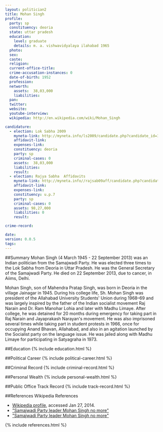 ```yaml
---
layout: politician2
title: Mohan Singh
profile: 
  party: sp
  constituency: deoria
  state: uttar pradesh
  education: 
    level: graduate
    details: m. a. vishwavidyalaya ilahabad 1965
  photo: 
  sex: 
  caste: 
  religion: 
  current-office-title: 
  crime-accusation-instances: 0
  date-of-birth: 1952
  profession: 
  networth: 
    assets:  38,03,000
    liabilities: 
  pan: 
  twitter: 
  website: 
  youtube-interview: 
  wikipedia: http://en.wikipedia.com/wiki/Mohan_Singh

candidature: 
  - election: Lok Sabha 2009
    myneta-link: http://myneta.info/ls2009/candidate.php?candidate_id=1856
    affidavit-link: 
    expenses-link: 
    constituency: deoria 
    party: sp
    criminal-cases: 0
    assets:  38,03,000
    liabilities: 
    result:  
  - election: Rajya Sabha  Affidavits
    myneta-link: http://myneta.info//rajsab09aff/candidate.php?candidate_id=285
    affidavit-link: 
    expenses-link: 
    constituency: u.p.7 
    party: sp
    criminal-cases: 0
    assets: 98,27,000
    liabilities: 0
    result:  

crime-record: 

date: 
version: 0.0.5
tags: 
---
```

##Summary
Mohan Singh (4 March 1945 - 22 September 2013) was an Indian politician from the Samajwadi Party. He was elected three times to the Lok Sabha from Deoria in Uttar Pradesh. He was the General Secretary of the Samajwadi Party. He died on 22 September 2013, due to cancer, in Aiims, Delhi.

Mohan Singh, son of Mahendra Pratap Singh, was born in Deoria in the village Jainagar in 1945. During his college life, Sh. Mohan Singh was president of the Allahabad University Students' Union during 1968–69 and was largely inspired by the father of the Indian socialist movement Raj Narain and Dr. Ram Manohar Lohia and later with Madhu Limaye. After college, he was detained for 20 months during emergency for taking part in Raj Narain and Jayaprakash Narayan's movement. He was also imprisoned several times while taking part in student protests in 1966, once for occupying Anand Bhavan, Allahabad, and also in an agitation launched by the Socialist party on the language issue. He was jailed along with Madhu Limaye for participating in Satyagraha in 1973.


##Education
{% include education.html %}


##Political Career
{% include political-career.html %}


##Criminal Record
{% include criminal-record.html %}


##Personal Wealth
{% include personal-wealth.html %}


##Public Office Track Record
{% include track-record.html %}


##References
Wikipedia References
- [Wikipedia profile]({{page.profile.wikipedia}}), accessed Jan 27, 2014.
- ["Samajwadi Party leader Mohan Singh no more"][wiki1]
- ["Samajwadi Party leader Mohan Singh no more"][wiki2]

[wiki1]: http://www.thehindu.com/news/national/other-states/samajwadi-party-leader-mohan-singh-no-more/article5157164.ece
[wiki2]: http://www.tehelka.com/story_main43.asp?filename=Ne130210amar_singh.asp


{% include references.html %}